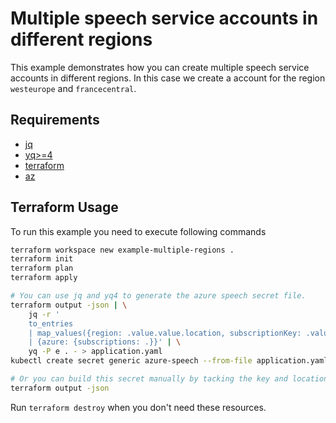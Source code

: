 # Multiple speech service accounts in different regions

This example demonstrates how you can create multiple speech service accounts
in different regions. In this case we create a account for the region `westeurope` and 
`francecentral`.

## Requirements

- [jq](https://stedolan.github.io/jq/)
- [yq>=4](https://mikefarah.gitbook.io/yq/#install) 
- [terraform](https://www.terraform.io/downloads.html)
- [az](https://docs.microsoft.com/en-us/cli/azure/install-azure-cli)

## Terraform Usage

To run this example you need to execute following commands

```sh
terraform workspace new example-multiple-regions .
terraform init
terraform plan
terraform apply

# You can use jq and yq4 to generate the azure speech secret file.
terraform output -json | \
    jq -r '
    to_entries  
    | map_values({region: .value.value.location, subscriptionKey: .value.value.key}) 
    | {azure: {subscriptions: .}}' | \
    yq -P e . - > application.yaml
kubectl create secret generic azure-speech --from-file application.yaml  

# Or you can build this secret manually by tacking the key and location from
terraform output -json

```

Run `terraform destroy` when you don't need these resources.